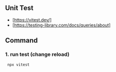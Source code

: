 ## Unit Test

- [https://vitest.dev/]
- [https://testing-library.com/docs/queries/about]

## Command

### 1. run test (change reload)

```
 npx vitest
```
